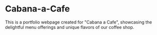 # Cabana-a-Cafe
This is a portfolio webpage created for "Cabana a Cafe", showcasing the delightful menu offerings and unique flavors of our coffee shop.
